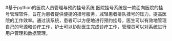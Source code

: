 #基于python的医院人员管理与预约挂号系统
医院挂号系统是一款面向医院的挂号管理软件，旨在为患者提供便捷的挂号服务，减轻患者排队挂号的压力，提高医院的工作效率。通过该系统，患者可以方便地进行预约挂号，医生可以有效地管理自己的号源和诊疗工作，护士可以协助医生完成诊疗工作，管理员可以对系统进行用户管理和数据管理。

